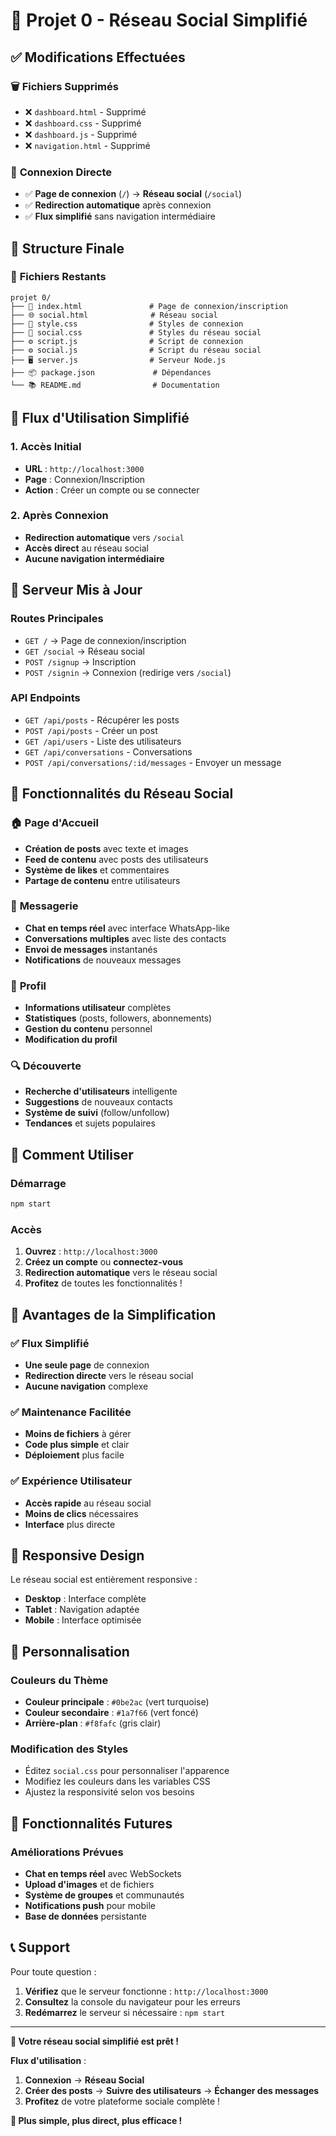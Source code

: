 # 🎉 Projet 0 - Réseau Social Simplifié

## ✅ Modifications Effectuées

### 🗑️ **Fichiers Supprimés**
- ❌ `dashboard.html` - Supprimé
- ❌ `dashboard.css` - Supprimé  
- ❌ `dashboard.js` - Supprimé
- ❌ `navigation.html` - Supprimé

### 🔄 **Connexion Directe**
- ✅ **Page de connexion** (`/`) → **Réseau social** (`/social`)
- ✅ **Redirection automatique** après connexion
- ✅ **Flux simplifié** sans navigation intermédiaire

## 🚀 Structure Finale

### 📁 **Fichiers Restants**
```
projet 0/
├── 🔐 index.html               # Page de connexion/inscription
├── 🌐 social.html              # Réseau social
├── 🎨 style.css                # Styles de connexion
├── 🎨 social.css               # Styles du réseau social
├── ⚙️ script.js                # Script de connexion
├── ⚙️ social.js                # Script du réseau social
├── 🖥️ server.js                # Serveur Node.js
├── 📦 package.json             # Dépendances
└── 📚 README.md                # Documentation
```

## 🎯 **Flux d'Utilisation Simplifié**

### 1. **Accès Initial**
- **URL** : `http://localhost:3000`
- **Page** : Connexion/Inscription
- **Action** : Créer un compte ou se connecter

### 2. **Après Connexion**
- **Redirection automatique** vers `/social`
- **Accès direct** au réseau social
- **Aucune navigation intermédiaire**

## 🔧 **Serveur Mis à Jour**

### **Routes Principales**
- `GET /` → Page de connexion/inscription
- `GET /social` → Réseau social
- `POST /signup` → Inscription
- `POST /signin` → Connexion (redirige vers `/social`)

### **API Endpoints**
- `GET /api/posts` - Récupérer les posts
- `POST /api/posts` - Créer un post
- `GET /api/users` - Liste des utilisateurs
- `GET /api/conversations` - Conversations
- `POST /api/conversations/:id/messages` - Envoyer un message

## 🎨 **Fonctionnalités du Réseau Social**

### 🏠 **Page d'Accueil**
- **Création de posts** avec texte et images
- **Feed de contenu** avec posts des utilisateurs
- **Système de likes** et commentaires
- **Partage de contenu** entre utilisateurs

### 💬 **Messagerie**
- **Chat en temps réel** avec interface WhatsApp-like
- **Conversations multiples** avec liste des contacts
- **Envoi de messages** instantanés
- **Notifications** de nouveaux messages

### 👤 **Profil**
- **Informations utilisateur** complètes
- **Statistiques** (posts, followers, abonnements)
- **Gestion du contenu** personnel
- **Modification du profil**

### 🔍 **Découverte**
- **Recherche d'utilisateurs** intelligente
- **Suggestions** de nouveaux contacts
- **Système de suivi** (follow/unfollow)
- **Tendances** et sujets populaires

## 🚀 **Comment Utiliser**

### **Démarrage**
```bash
npm start
```

### **Accès**
1. **Ouvrez** : `http://localhost:3000`
2. **Créez un compte** ou **connectez-vous**
3. **Redirection automatique** vers le réseau social
4. **Profitez** de toutes les fonctionnalités !

## 🎉 **Avantages de la Simplification**

### ✅ **Flux Simplifié**
- **Une seule page** de connexion
- **Redirection directe** vers le réseau social
- **Aucune navigation** complexe

### ✅ **Maintenance Facilitée**
- **Moins de fichiers** à gérer
- **Code plus simple** et clair
- **Déploiement** plus facile

### ✅ **Expérience Utilisateur**
- **Accès rapide** au réseau social
- **Moins de clics** nécessaires
- **Interface** plus directe

## 📱 **Responsive Design**

Le réseau social est entièrement responsive :
- **Desktop** : Interface complète
- **Tablet** : Navigation adaptée
- **Mobile** : Interface optimisée

## 🎨 **Personnalisation**

### **Couleurs du Thème**
- **Couleur principale** : `#0be2ac` (vert turquoise)
- **Couleur secondaire** : `#1a7f66` (vert foncé)
- **Arrière-plan** : `#f8fafc` (gris clair)

### **Modification des Styles**
- Éditez `social.css` pour personnaliser l'apparence
- Modifiez les couleurs dans les variables CSS
- Ajustez la responsivité selon vos besoins

## 🔮 **Fonctionnalités Futures**

### **Améliorations Prévues**
- **Chat en temps réel** avec WebSockets
- **Upload d'images** et de fichiers
- **Système de groupes** et communautés
- **Notifications push** pour mobile
- **Base de données** persistante

## 📞 **Support**

Pour toute question :
1. **Vérifiez** que le serveur fonctionne : `http://localhost:3000`
2. **Consultez** la console du navigateur pour les erreurs
3. **Redémarrez** le serveur si nécessaire : `npm start`

---

**🎉 Votre réseau social simplifié est prêt !**

**Flux d'utilisation** :
1. **Connexion** → **Réseau Social**
2. **Créer des posts** → **Suivre des utilisateurs** → **Échanger des messages**
3. **Profitez** de votre plateforme sociale complète !

**🚀 Plus simple, plus direct, plus efficace !**
